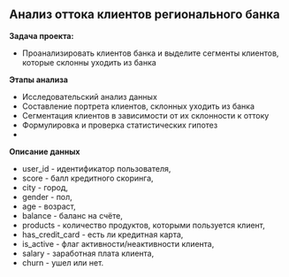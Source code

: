 ## **Анализ оттока клиентов регионального банка**

**Задача проекта:**
+ Проанализировать клиентов банка и выделите сегменты клиентов, которые склонны уходить из банка

**Этапы анализа**
+ Исследовательский анализ данных
+ Составление портрета клиентов, склонных уходить из банка
+ Сегментация клиентов в зависимости от их склонности к оттоку
+ Формулировка и проверка статистических гипотез
+ 
**Описание данных**
+ user_id - идентификатор пользователя,
+ score - балл кредитного скоринга,
+ city - город,
+ gender - пол,
+ age - возраст, 
+ balance - баланс на счёте,
+ products - количество продуктов, которыми пользуется клиент,
+ has_credit_card - есть ли кредитная карта,
+ is_active - флаг активности/неактивности клиента,
+ salary - заработная плата клиента,
+ churn - ушел или нет.
